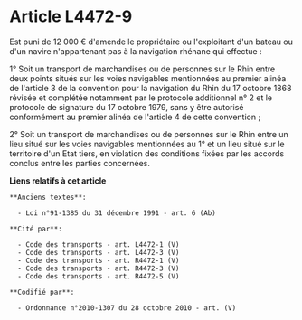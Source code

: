 # Article L4472-9

Est puni de 12 000 € d'amende le propriétaire ou l'exploitant d'un bateau ou d'un navire n'appartenant pas à la navigation
rhénane qui effectue :

1° Soit un transport de marchandises ou de personnes sur le Rhin entre deux points situés sur les voies navigables
mentionnées au premier alinéa de l'article 3 de la convention pour la navigation du Rhin du 17 octobre 1868 révisée et
complétée notamment par le protocole additionnel n° 2 et le protocole de signature du 17 octobre 1979, sans y être autorisé
conformément au premier alinéa de l'article 4 de cette convention ;

2° Soit un transport de marchandises ou de personnes sur le Rhin entre un lieu situé sur les voies navigables mentionnées au
1° et un lieu situé sur le territoire d'un Etat tiers, en violation des conditions fixées par les accords conclus entre les
parties concernées.

**Liens relatifs à cet article**

	**Anciens textes**:

	  - Loi n°91-1385 du 31 décembre 1991 - art. 6 (Ab)

	**Cité par**:

	  - Code des transports - art. L4472-1 (V)
	  - Code des transports - art. L4472-3 (V)
	  - Code des transports - art. R4472-1 (V)
	  - Code des transports - art. R4472-3 (V)
	  - Code des transports - art. R4472-5 (V)

	**Codifié par**:

	  - Ordonnance n°2010-1307 du 28 octobre 2010 - art. (V)
